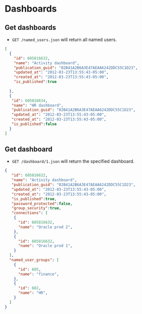 Dashboards
==========

Get dashboards
--------------

* `GET /named_users.json` will return all named users.

```json
[
  {
    "id": 605816632,
    "name": "Activity dashboard",
    "publication_guid": "02B41A2B6A3E47AEAA6242DDC55C1D23",
    "updated_at": "2012-03-23T13:55:43-05:00",
    "created_at": "2012-03-23T13:55:43-05:00",
    "is_published":true
    
  },
  {
   "id": 605816634,
   "name": "HR dashboard",
   "publication_guid": "02B41A2B6A3E47AEAA6242DDC55C1D23",
   "updated_at": "2012-03-23T13:55:43-05:00",
   "created_at": "2012-03-23T13:55:43-05:00",
   "is_published":false
  }
]
```


Get dashboard
-------------

* `GET /dashboard/1.json` will return the specified dashboard.

```json
{
   "id": 605816632,
   "name": "Activity dashboard",
   "publication_guid": "02B41A2B6A3E47AEAA6242DDC55C1D23",
   "updated_at": "2012-03-23T13:55:43-05:00",
   "created_at": "2012-03-23T13:55:43-05:00",
   "is_published":true,
   "password_protected":false,
   "group_security":true,
   "connections": [
    {
      "id": 605816632,
      "name": "Oracle prod 2",
    },
    {
      "id": 605816632,
      "name": "Oracle prod 1",
    }
  ],
  "named_user_groups": [
    {
      "id": 605,
      "name": "finance",
    },
    {
      "id": 602,
      "name": "HR",
    }
  ]
}
```
